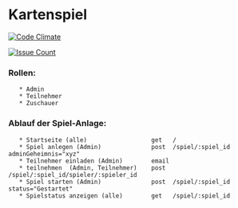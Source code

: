Kartenspiel
===

[![Code Climate](https://img.shields.io/codeclimate/github/rasenderhase/iljig.svg)](https://codeclimate.com/github/rasenderhase/iljig)

[![Issue Count](https://codeclimate.com/github/rasenderhase/iljig/badges/issue_count.svg)](https://codeclimate.com/github/rasenderhase/iljig/issues)

### Rollen:
       * Admin
       * Teilnehmer
       * Zuschauer

### Ablauf der Spiel-Anlage:

       * Startseite (alle)                  get   /
       * Spiel anlegen (Admin)              post  /spiel/:spiel_id adminGeheimnis="xyz"
       * Teilnehmer einladen (Admin)        email
       * teilnehmen  (Admin, Teilnehmer)    post  /spiel/:spiel_id/spieler/:spieler_id
       * Spiel starten (Admin)              post  /spiel/:spiel_id status="Gestartet"
       * Spielstatus anzeigen (alle)        get   /spiel/:spiel_id
